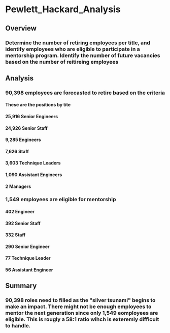 # Pewlett_Hackard_Analysis

## Overview
### Determine the number of retiring employees per title, and identify employees who are eligible to participate in a mentorship program. Identify the number of future vacancies based on the number of reitireing employees

## Analysis
### 90,398 employees are forecasted to retire based on the criteria 
#### These are the positions by tite
#### 25,916 Senior Engineers
#### 24,926 Senior Staff
#### 9,285 Engineers
#### 7,626 Staff 
#### 3,603 Technique Leaders
#### 1,090 Assistant Engineers
#### 2 Managers 
### 1,549 employees are eligible for mentorship
#### 402 Engineer
#### 392 Senior Staff
#### 332 Staff
#### 290 Senior Engineer
#### 77 Technique Leader
#### 56 Assistant Engineer 

## Summary 
### 90,398 roles need to filled as the "silver tsunami" begins to make an impact. There might not be enough employees to mentor the next generation since only 1,549 eomployees are eligible. This is rougly a 58:1 ratio wihch is exteremly difficult to handle. 



